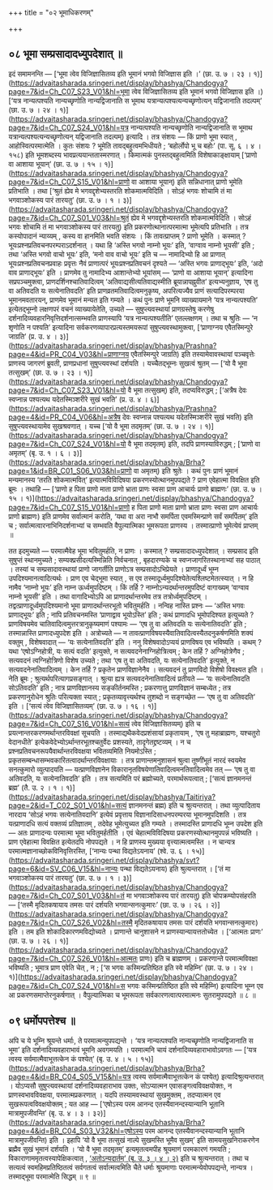 +++
title = "०२ भूमाधिकरणम्"

+++

## ०८ भूमा सम्प्रसादादध्युपदेशात् ॥

इदं समामनन्ति — [‘भूमा त्वेव विजिज्ञासितव्य इति भूमानं भगवो विजिज्ञास इति ।’ (छा. उ. ७ । २३ । १)](https://advaitasharada.sringeri.net/display/bhashya/Chandogya?page=7&id=Ch_C07_S23_V01&hl=भूमा त्वेव विजिज्ञासितव्य इति भूमानं भगवो विजिज्ञास इति ।)[‘यत्र नान्यत्पश्यति नान्यच्छृणोति नान्यद्विजानाति स भूमाथ यत्रान्यत्पश्यत्यन्यच्छृणोत्यन् यद्विजानाति तदल्पम्’ (छा. उ. ७ । २४ । १)](https://advaitasharada.sringeri.net/display/bhashya/Chandogya?page=7&id=Ch_C07_S24_V01&hl=यत्र नान्यत्पश्यति नान्यच्छृणोति नान्यद्विजानाति स भूमाथ यत्रान्यत्पश्यत्यन्यच्छृणोत्यन् यद्विजानाति तदल्पम्) इत्यादि । तत्र संशयः — किं प्राणो भूमा स्यात् , आहोस्वित्परमात्मेति । कुतः संशयः ? भूमेति तावद्बहुत्वमभिधीयते ; ‘बहोर्लोपो भू च बहोः’ (पा. सू. ६ । ४ । १५८) इति भूमशब्दस्य भावप्रत्ययान्ततास्मरणात् । किमात्मकं पुनस्तद्बहुत्वमिति विशेषाकाङ्क्षायाम् [‘प्राणो वा आशाया भूयान्’ (छा. उ. ७ । १५ । १)](https://advaitasharada.sringeri.net/display/bhashya/Chandogya?page=7&id=Ch_C07_S15_V01&hl=प्राणो वा आशाया भूयान्) इति सन्निधानात् प्राणो भूमेति प्रतिभाति । तथा [‘श्रुतं ह्येव मे भगवद्दृशेभ्यस्तरति शोकमात्मविदिति । सोऽहं भगवः शोचामि तं मा भगवाञ्शोकस्य पारं तारयतु’ (छा. उ. ७ । १ । ३)](https://advaitasharada.sringeri.net/display/bhashya/Chandogya?page=7&id=Ch_C07_S01_V03&hl=श्रुतं ह्येव मे भगवद्दृशेभ्यस्तरति शोकमात्मविदिति । सोऽहं भगवः शोचामि तं मा भगवाञ्शोकस्य पारं तारयतु) इति प्रकरणोत्थानात्परमात्मा भूमेत्यपि प्रतिभाति । तत्र कस्योपादानं न्याय्यम् , कस्य वा हानमिति भवति संशयः । किं तावत्प्राप्तम् ? प्राणो भूमेति । कस्मात् ? भूयःप्रश्नप्रतिवचनपरम्पराऽदर्शनात् । यथा हि ‘अस्ति भगवो नाम्नो भूयः’ इति, ‘वाग्वाव नाम्नो भूयसी’ इति ; तथा ‘अस्ति भगवो वाचो भूयः’ इति, ‘मनो वाव वाचो भूयः’ इति च — नामादिभ्यो हि आ प्राणात् भूयःप्रश्नप्रतिवचनप्रवाहः प्रवृत्तः नैवं प्राणात्परं भूयःप्रश्नप्रतिवचनं दृश्यते — ‘अस्ति भगवः प्राणाद्भूयः’ इति, ‘अदो वाव प्राणाद्भूयः’ इति । प्राणमेव तु नामादिभ्य आशान्तेभ्यो भूयांसम् — ‘प्राणो वा आशाया भूयान्’ इत्यादिना सप्रपञ्चमुक्त्वा, प्राणदर्शिनश्चातिवादित्वम् ‘अतिवाद्यसीत्यतिवाद्यस्मीति ब्रूयान्नापह्नुवीत’ इत्यभ्यनुज्ञाय, ‘एष तु वा अतिवदति यः सत्येनातिवदति’ इति प्राणव्रतमतिवादित्वमनुकृष्य, अपरित्यज्यैव प्राणं सत्यादिपरम्परया भूमानमवतारयन्, प्राणमेव भूमानं मन्यत इति गम्यते । कथं पुनः प्राणे भूमनि व्याख्यायमाने ‘यत्र नान्यत्पश्यति’ इत्येतद्भूम्नो लक्षणपरं वचनं व्याख्यायेतेति, उच्यते — सुषुप्त्यवस्थायां प्राणग्रस्तेषु करणेषु दर्शनादिव्यवहारनिवृत्तिदर्शनात्सम्भवति प्राणस्यापि ‘यत्र नान्यत्पश्यतीति’ एतल्लक्षणम् । तथा च श्रुतिः — ‘न शृणोति न पश्यति’ इत्यादिना सर्वकरणव्यापारप्रत्यस्तमयरूपां सुषुप्त्यवस्थामुक्त्वा, [‘प्राणाग्नय एवैतस्मिन्पुरे जाग्रति’ (प्र. उ. ४ । ३)](https://advaitasharada.sringeri.net/display/bhashya/Prashna?page=4&id=PR_C04_V03&hl=प्राणाग्नय एवैतस्मिन्पुरे जाग्रति) इति तस्यामेवावस्थायां पञ्चवृत्तेः प्राणस्य जागरणं ब्रुवती, प्राणप्रधानां सुषुप्त्यवस्थां दर्शयति । यच्चैतद्भूम्नः सुखत्वं श्रुतम् — [‘यो वै भूमा तत्सुखम्’ (छा. उ. ७ । २३ । १)](https://advaitasharada.sringeri.net/display/bhashya/Chandogya?page=7&id=Ch_C07_S23_V01&hl=यो वै भूमा तत्सुखम्) इति, तदप्यविरुद्धम् ; [‘अत्रैष देवः स्वप्नान्न पश्यत्यथ यदेतस्मिञ्शरीरे सुखं भवति’ (प्र. उ. ४ । ६)](https://advaitasharada.sringeri.net/display/bhashya/Prashna?page=4&id=PR_C04_V06&hl=अत्रैष देवः स्वप्नान्न पश्यत्यथ यदेतस्मिञ्शरीरे सुखं भवति) इति सुषुप्त्यवस्थायामेव सुखश्रवणात् । यच्च [‘यो वै भूमा तदमृतम्’ (छा. उ. ७ । २४ । १)](https://advaitasharada.sringeri.net/display/bhashya/Chandogya?page=7&id=Ch_C07_S24_V01&hl=यो वै भूमा तदमृतम्) इति, तदपि प्राणस्याविरुद्धम् ; [‘प्राणो वा अमृतम्’ (बृ. उ. १ । ६ । ३)](https://advaitasharada.sringeri.net/display/bhashya/Brha?page=1&id=BR_C01_S06_V03&hl=प्राणो वा अमृतम्) इति श्रुतेः । कथं पुनः प्राणं भूमानं मन्यमानस्य ‘तरति शोकमात्मवित्’ इत्यात्मविविदिषया प्रकरणस्योत्थानमुपपद्यते ? प्राण एवेहात्मा विवक्षित इति ब्रूमः । तथाहि — [‘प्राणो ह पिता प्राणो माता प्राणो भ्राता प्राणः स्वसा प्राण आचार्यः प्राणो ब्राह्मणः’ (छा. उ. ७ । १५ । १)](https://advaitasharada.sringeri.net/display/bhashya/Chandogya?page=7&id=Ch_C07_S15_V01&hl=प्राणो ह पिता प्राणो माता प्राणो भ्राता प्राणः स्वसा प्राण आचार्यः प्राणो ब्राह्मणः) इति प्राणमेव सर्वात्मानं करोति, ‘यथा वा अरा नाभौ समर्पिता एवमस्मिन्प्राणे सर्वं समर्पितम्’ इति च ; सर्वात्मत्वारनाभिनिदर्शनाभ्यां च सम्भवति वैपुल्यात्मिका भूमरूपता प्राणस्य । तस्मात्प्राणो भूमेत्येवं प्राप्तम् ॥

तत इदमुच्यते — परमात्मैवेह भूमा भवितुमर्हति, न प्राणः । कस्मात् ? सम्प्रसादादध्युपदेशात् । सम्प्रसाद इति सुषुप्तं स्थानमुच्यते ; सम्यक्प्रसीदत्यस्मिन्निति निर्वचनात् , बृहदारण्यके च स्वप्नजागरितस्थानाभ्यां सह पाठात् । तस्यां च सम्प्रसादावस्थायां प्राणो जागर्तीति प्राणोऽत्र सम्प्रसादोऽभिप्रेयते । प्राणादूर्ध्वं भूम्न उपदिश्यमानत्वादित्यर्थः । प्राण एव चेद्भूमा स्यात् , स एव तस्मादूर्ध्वमुपदिश्येतेत्यश्लिष्टमेतत्स्यात् । न हि नामैव ‘नाम्नो भूयः’ इति नाम्न ऊर्ध्वमुपदिष्टम् । किं तर्हि ? नाम्नोऽन्यदर्थान्तरमुपदिष्टं वागाख्यम् ‘वाग्वाव नाम्नो भूयसी’ इति । तथा वागादिभ्योऽपि आ प्राणादर्थान्तरमेव तत्र तत्रोर्ध्वमुपदिष्टम् । तद्वत्प्राणादूर्ध्वमुपदिश्यमानो भूमा प्राणादर्थान्तरभूतो भवितुमर्हति । नन्विह नास्ति प्रश्नः — ‘अस्ति भगवः प्राणाद्भूयः’ इति ; नापि प्रतिवचनमस्ति ‘प्राणाद्वाव भूयोऽस्ति’ इति ; कथं प्राणादधि भूमोपदिश्यत इत्युच्यते ? प्राणविषयमेव चातिवादित्वमुत्तरत्रानुकृष्यमाणं पश्यामः — ‘एष तु वा अतिवदति यः सत्येनातिवदति’ इति ; तस्मान्नास्ति प्राणादध्युपदेश इति । अत्रोच्यते — न तावत्प्राणविषयस्यैवातिवादित्वस्यैतदनुकर्षणमिति शक्यं वक्तुम् , विशेषवादात् — ‘यः सत्येनातिवदति’ इति । ननु विशेषवादोऽप्ययं प्राणविषय एव भविष्यति । कथम् ? यथा ‘एषोऽग्निहोत्री, यः सत्यं वदति’ इत्युक्ते, न सत्यवदनेनाग्निहोत्रित्वम् ; केन तर्हि ? अग्निहोत्रेणैव ; सत्यवदनं त्वग्निहोत्रिणो विशेष उच्यते ; तथा ‘एष तु वा अतिवदति, यः सत्येनातिवदति’ इत्युक्ते, न सत्यवदनेनातिवादित्वम् । केन तर्हि ? प्रकृतेन प्राणविज्ञानेनैव । सत्यवदनं तु प्राणविदो विशेषो विवक्ष्यत इति । नेति ब्रूमः ; श्रुत्यर्थपरित्यागप्रसङ्गात् । श्रुत्या ह्यत्र सत्यवदनेनातिवादित्वं प्रतीयते — ‘यः सत्येनातिवदति सोऽतिवदति’ इति ; नात्र प्राणविज्ञानस्य सङ्कीर्तनमस्ति ; प्रकरणात्तु प्राणविज्ञानं सम्बध्येत ; तत्र प्रकरणानुरोधेन श्रुतिः परित्यक्ता स्यात् ; प्रकृतव्यावृत्त्यर्थश्च तुशब्दो न सङ्गच्छेत — ‘एष तु वा अतिवदति’ इति । [‘सत्यं त्वेव विजिज्ञासितव्यम्’ (छा. उ. ७ । १६ । १)](https://advaitasharada.sringeri.net/display/bhashya/Chandogya?page=7&id=Ch_C07_S16_V01&hl=सत्यं त्वेव विजिज्ञासितव्यम्) इति च प्रयत्नान्तरकरणमर्थान्तरविवक्षां सूचयति । तस्माद्यथैकवेदप्रशंसायां प्रकृतायाम् , ‘एष तु महाब्राह्मणः, यश्चतुरो वेदानधीते’ इत्येकवेदेभ्योऽर्थान्तरभूतश्चतुर्वेदः प्रशस्यते, तादृगेतद्द्रष्टव्यम् । न च प्रश्नप्रतिवचनरूपयैवार्थान्तरविवक्षया भवितव्यमिति नियमोऽस्ति ; प्रकृतसम्बन्धासम्भवकारितत्वादर्थान्तरविवक्षायाः । तत्र प्राणान्तमनुशासनं श्रुत्वा तूष्णींभूतं नारदं स्वयमेव सनत्कुमारो व्युत्पादयति — यत्प्राणविज्ञानेन विकारानृतविषयेणातिवादित्वमनतिवादित्वमेव तत् — ‘एष तु वा अतिवदति, यः सत्येनातिवदति’ इति । तत्र सत्यमिति परं ब्रह्मोच्यते, परमार्थरूपत्वात् ; [‘सत्यं ज्ञानमनन्तं ब्रह्म’ (तै. उ. २ । १ । १)](https://advaitasharada.sringeri.net/display/bhashya/Taitiriya?page=2&id=T_C02_S01_V01&hl=सत्यं ज्ञानमनन्तं ब्रह्म) इति च श्रुत्यन्तरात् । तथा व्युत्पादिताय नारदाय ‘सोऽहं भगवः सत्येनातिवदानि’ इत्येवं प्रवृत्ताय विज्ञानादिसाधनपरम्परया भूमानमुपदिशति । तत्र यत्प्राणादधि सत्यं वक्तव्यं प्रतिज्ञातम् , तदेवेह भूमेत्युच्यत इति गम्यते । तस्मादस्ति प्राणादधि भूम्न उपदेश इति — अतः प्राणादन्यः परमात्मा भूमा भवितुमर्हतीति । एवं चेहात्मविविदिषया प्रकरणस्योत्थानमुपपन्नं भविष्यति । प्राण एवेहात्मा विवक्षित इत्येतदपि नोपपद्यते । न हि प्राणस्य मुख्यया वृत्त्यात्मत्वमस्ति । न चान्यत्र परमात्मज्ञानाच्छोकविनिवृत्तिरस्ति, [‘नान्यः पन्था विद्यतेऽयनाय’ (श्वे. उ. ६ । १५)](https://advaitasharada.sringeri.net/display/bhashya/svt?page=6&id=SV_C06_V15&hl=नान्यः पन्था विद्यतेऽयनाय) इति श्रुत्यन्तरात् । [‘तं मा भगवाञ्शोकस्य पारं तारयतु’ (छा. उ. ७ । १ । ३)](https://advaitasharada.sringeri.net/display/bhashya/Chandogya?page=7&id=Ch_C07_S01_V03&hl=तं मा भगवाञ्शोकस्य पारं तारयतु) इति चोपक्रम्योपसंहरति — [‘तस्मै मृदितकषायाय तमसः पारं दर्शयति भगवान्सनत्कुमारः’ (छा. उ. ७ । २६ । २)](https://advaitasharada.sringeri.net/display/bhashya/Chandogya?page=7&id=Ch_C07_S26_V02&hl=तस्मै मृदितकषायाय तमसः पारं दर्शयति भगवान्सनत्कुमारः) इति । तम इति शोकादिकारणमविद्योच्यते । प्राणान्ते चानुशासने न प्राणस्यान्यायत्ततोच्येत । [‘आत्मतः प्राणः’ (छा. उ. ७ । २६ । १)](https://advaitasharada.sringeri.net/display/bhashya/Chandogya?page=7&id=Ch_C07_S26_V01&hl=आत्मतः प्राणः) इति च ब्राह्मणम् । प्रकरणान्ते परमात्मविवक्षा भविष्यति ; भूमात्र प्राण एवेति चेत् , न ; [‘स भगवः कस्मिन्प्रतिष्ठित इति स्वे महिम्नि’ (छा. उ. ७ । २४ । १)](https://advaitasharada.sringeri.net/display/bhashya/Chandogya?page=7&id=Ch_C07_S24_V01&hl=स भगवः कस्मिन्प्रतिष्ठित इति स्वे महिम्नि) इत्यादिना भूम्न एव आ प्रकरणसमाप्तेरनुकर्षणात् । वैपुल्यात्मिका च भूमरूपता सर्वकारणत्वात्परमात्मनः सुतरामुपपद्यते ॥ ८ ॥

## ०९ धर्मोपपत्तेश्च ॥

अपि च ये भूम्नि श्रूयन्ते धर्माः, ते परमात्मन्युपपद्यन्ते । ‘यत्र नान्यत्पश्यति नान्यच्छृणोति नान्यद्विजानाति स भूमा’ इति दर्शनादिव्यवहाराभावं भूमनि अवगमयति । परमात्मनि चायं दर्शनादिव्यवहाराभावोऽवगतः — [‘यत्र त्वस्य सर्वमात्मैवाभूत्तत्केन कं पश्येत्’ (बृ. उ. ४ । ५ । १५)](https://advaitasharada.sringeri.net/display/bhashya/Brha?page=4&id=BR_C04_S05_V15&hl=यत्र त्वस्य सर्वमात्मैवाभूत्तत्केन कं पश्येत्) इत्यादिश्रुत्यन्तरात् । योऽप्यसौ सुषुप्त्यवस्थायां दर्शनादिव्यवहाराभाव उक्तः, सोऽप्यात्मन एवासङ्गत्वविवक्षयोक्तः, न प्राणस्वभावविवक्षया, परमात्मप्रकरणात् । यदपि तस्यामवस्थायां सुखमुक्तम् , तदप्यात्मन एव सुखरूपत्वविवक्षयोक्तम् ; यत आह — [‘एषोऽस्य परम आनन्द एतस्यैवानन्दस्यान्यानि भूतानि मात्रामुपजीवन्ति’ (बृ. उ. ४ । ३ । ३२)](https://advaitasharada.sringeri.net/display/bhashya/Brha?page=4&id=BR_C04_S03_V32&hl=एषोऽस्य परम आनन्द एतस्यैवानन्दस्यान्यानि भूतानि मात्रामुपजीवन्ति) इति । इहापि ‘यो वै भूमा तत्सुखं नाल्पे सुखमस्ति भूमैव सुखम्’ इति सामयसुखनिराकरणेन ब्रह्मैव सुखं भूमानं दर्शयति । ‘यो वै भूमा तदमृतम्’ इत्यमृतत्वमपीह श्रूयमाणं परमकारणं गमयति ; विकाराणाममृतत्वस्यापेक्षिकत्वात् , [‘अतोऽन्यदार्तम्’ (बृ. उ. ३ । ४ । २)](https://advaitasharada.sringeri.net/display/bhashya/Brha?page=3&id=BR_C03_S04_V02&hl=अतोऽन्यदार्तम्) इति च श्रुत्यन्तरात् । तथा च सत्यत्वं स्वमहिमप्रतिष्ठितत्वं सर्वगतत्वं सर्वात्मत्वमिति चैते धर्माः श्रूयमाणाः परमात्मन्येवोपपद्यन्ते, नान्यत्र । तस्माद्भूमा परमात्मेति सिद्धम् ॥ ९ ॥
